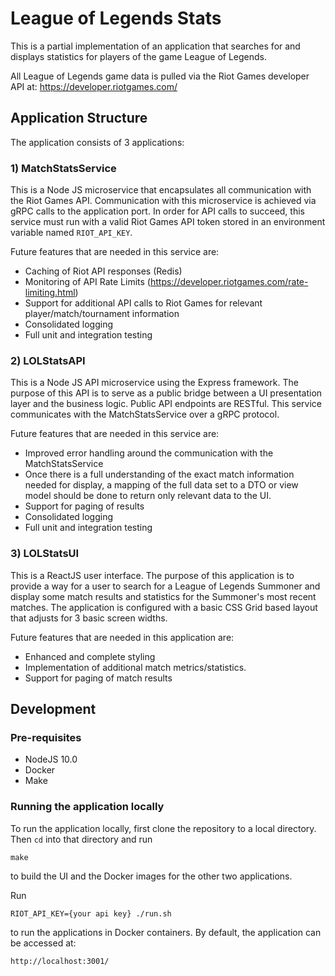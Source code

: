 # League of Legends Stats #
This is a partial implementation of an application that searches for and displays statistics for players of the game League of Legends.

All League of Legends game data is pulled via the Riot Games developer API at:
https://developer.riotgames.com/

## Application Structure ##
The application consists of 3 applications:

### 1) MatchStatsService ###
This is a Node JS microservice that encapsulates all communication with the Riot Games API. Communication with this microservice is achieved via gRPC calls to the application port.  In order for API calls to succeed, this service must run with a valid Riot Games API token stored in an environment variable named ```RIOT_API_KEY```.

Future features that are needed in this service are:

- Caching of Riot API responses (Redis)
- Monitoring of API Rate Limits (https://developer.riotgames.com/rate-limiting.html)
- Support for additional API calls to Riot Games for relevant player/match/tournament information
- Consolidated logging
- Full unit and integration testing

### 2) LOLStatsAPI ###
This is a Node JS API microservice using the Express framework.  The purpose of this API is to serve as a public bridge between a UI presentation layer and the business logic.  Public API endpoints are RESTful.  This service communicates with the MatchStatsService over a gRPC protocol.

Future features that are needed in this service are:

- Improved error handling around the communication with the MatchStatsService
- Once there is a full understanding of the exact match information needed for display, a mapping of the full data set to a DTO or view model should be done to return only relevant data to the UI.
- Support for paging of results
- Consolidated logging
- Full unit and integration testing

### 3) LOLStatsUI ###
This is a ReactJS user interface.  The purpose of this application is to provide a way for a user to search for a League of Legends Summoner and display some match results and statistics for the Summoner's most recent matches.  The application is configured with a basic CSS Grid based layout that adjusts for 3 basic screen widths.

Future features that are needed in this application are:

- Enhanced and complete styling
- Implementation of additional match metrics/statistics.
- Support for paging of match results

## Development ##

### Pre-requisites ### 
- NodeJS 10.0
- Docker
- Make

### Running the application locally ###
To run the application locally, first clone the repository to a local directory.
Then ```cd``` into that directory and run

```make```

to build the UI and the Docker images for the other two applications.

Run

```RIOT_API_KEY={your api key} ./run.sh```

to run the applications in Docker containers.  By default, the application can be accessed at:

```http://localhost:3001/```